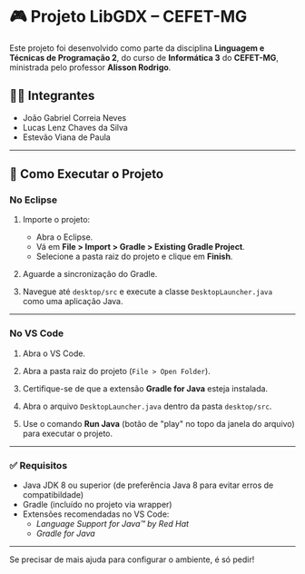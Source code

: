 # 🎮 Projeto LibGDX – CEFET-MG

Este projeto foi desenvolvido como parte da disciplina **Linguagem e Técnicas de Programação 2**, do curso de **Informática 3** do **CEFET-MG**, ministrada pelo professor **Alisson Rodrigo**.

## 👨‍💻 Integrantes

- João Gabriel Correia Neves  
- Lucas Lenz Chaves da Silva  
- Estevão Viana de Paula

---

## 🚀 Como Executar o Projeto

### No Eclipse

1. Importe o projeto:
   - Abra o Eclipse.
   - Vá em **File > Import > Gradle > Existing Gradle Project**.
   - Selecione a pasta raiz do projeto e clique em **Finish**.

2. Aguarde a sincronização do Gradle.

3. Navegue até `desktop/src` e execute a classe `DesktopLauncher.java` como uma aplicação Java.

---

### No VS Code

1. Abra o VS Code.

2. Abra a pasta raiz do projeto (`File > Open Folder`).

3. Certifique-se de que a extensão **Gradle for Java** esteja instalada.

4. Abra o arquivo `DesktopLauncher.java` dentro da pasta `desktop/src`.

5. Use o comando **Run Java** (botão de "play" no topo da janela do arquivo) para executar o projeto.

---

### ✅ Requisitos

- Java JDK 8 ou superior (de preferência Java 8 para evitar erros de compatibildade) 
- Gradle (incluído no projeto via wrapper)  
- Extensões recomendadas no VS Code:  
  - *Language Support for Java™ by Red Hat*  
  - *Gradle for Java*  

---

Se precisar de mais ajuda para configurar o ambiente, é só pedir!
